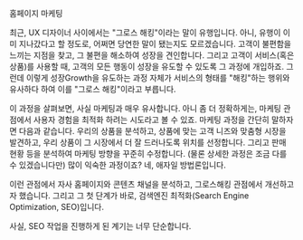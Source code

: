 홈페이지 마케팅

최근, UX 디자이너 사이에서는 "그로스 해킹"이라는 말이 유행입니다. 아니, 유행이 이미 지나갔다고 할 정도로, 어쩌면 당연한 말이 됐는지도 모르겠습니다. 고객이 불편함을 느끼는 지점을 찾고, 그 불편을 해소하여 성장을 견인합니다. 그리고 고객이 서비스(혹은 상품)를 사용할 때, 고객의 모든 행동이 성장을 유도할 수 있도록 그 과정에 개입하죠. 그런데 이렇게 성장Growth을 유도하는 과정 자체가 서비스의 형태를 "해킹"하는 행위와 유사하다 하여 이를 "그로스 해킹"이라고 부릅니다.

이 과정을 살펴보면, 사실 마케팅과 매우 유사합니다. 아니 좀 더 정확하게는, 마케팅 관점에서 사용자 경험을 최적화 하려는 시도라고 볼 수 있죠. 마케팅 과정을 간단히 말하자면 다음과 같습니다. 우리의 상품을 분석하고, 상품에 맞는 고객 니즈와 맞춤형 시장을 발견하고, 우리 상품이 그 시장에서 더 잘 드러나도록 위치를 선정합니다. 그리고 판매 현황 등을 분석하여 마케팅 방향을 꾸준히 수정합니다. (물론 상세한 과정은 조금 다를 수 있겠습니다만) 많이 익숙한 과정이죠? 네, 애자일 방법론입니다. 

이런 관점에서 자사 홈페이지와 콘텐츠 채널을 분석하고, 그로스해킹 관점에서 개선하고자 했습니다. 그리고 그 첫 단계가 바로, 검색엔진 최적화(Search Engine Optimization, SEO)입니다.

사실, SEO 작업을 진행하게 된 계기는 너무 단순합니다. 
